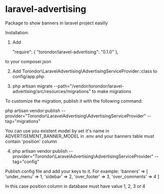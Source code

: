 # laravel-advertising
Package to show banners in laravel project easilly

Installation:

1) Add

    "require": {
        "torondor/laravel-advertising": "0.1.0"
    },
    
to your composer.json
    
2) Add Torondor\LaravelAdvertising\AdvertisingServiceProvider::class to config/app.php

3) php artisan migrate --path="/vendor/torondor/laravel-advertising/src/resources/migrations" to make migrations

To customize the migration, publish it with the following command:

php artisan vendor:publish --provider="Torondor\LaravelAdvertising\AdvertisingServiceProvider" --tag="migrations"

You can use you existent model by set it's name in ADVERTISEMENT_BANNER_MODEL in .env and your banners table must contain 
'position'  column

4) php artisan vendor:publish --provider="Torondor\LaravelAdvertising\AdvertisingServiceProvider" --tag="config"

Publish config file and add your keys to it. For example: 'banners' => [ 'under_menu' => 1, 'sidebar' => 2, 'over_footer' => 3, 'over_comments' => 4 ]

In this case position column in database must have value 1, 2, 3 or 4
